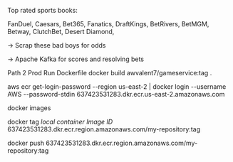 Top rated sports books: 

FanDuel, Caesars, Bet365, Fanatics, DraftKings, 
BetRivers, BetMGM, Betway, ClutchBet, Desert Diamond, 

-> Scrap these bad boys for odds 

-> Apache Kafka for scores and resolving bets 




Path 2 Prod 
Run Dockerfile
docker build awvalent7/gameservice:tag .

aws ecr get-login-password --region us-east-2 | docker login --username AWS --password-stdin 637423531283.dkr.ecr.us-east-2.amazonaws.com

docker images

docker tag *local container Image ID* 637423531283.dkr.ecr.region.amazonaws.com/my-repository:tag

docker push 637423531283.dkr.ecr.region.amazonaws.com/my-repository:tag